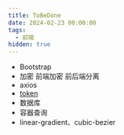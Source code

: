 ```yaml
---
title: ToBeDone
date: 2024-02-23 00:00:00
tags:
  - 前端
hidden: true
---
```

- Bootstrap 
- 加密 前端加密 前后端分离
- axios 
- [token](https://cloud.tencent.com/developer/article/1386062)
- 数据库
- 容器查询
- linear-gradient、cubic-bezier